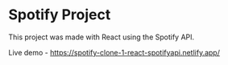 # Spotify Project

This project was made with React using the Spotify API.

Live demo - https://spotify-clone-1-react-spotifyapi.netlify.app/
